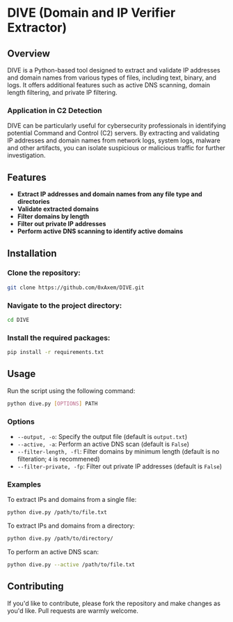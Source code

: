 # DIVE (Domain and IP Verifier Extractor)

## Overview
DIVE is a Python-based tool designed to extract and validate IP addresses and domain names from various types of files, including text, binary, and logs. It offers additional features such as active DNS scanning, domain length filtering, and private IP filtering.
### Application in C2 Detection

DIVE can be particularly useful for cybersecurity professionals in identifying potential Command and Control (C2) servers. By extracting and validating IP addresses and domain names from network logs, system logs, malware and other artifacts, you can isolate suspicious or malicious traffic for further investigation.

## Features

- **Extract IP addresses and domain names from any file type and directories**
- **Validate extracted domains**
- **Filter domains by length**
- **Filter out private IP addresses**
- **Perform active DNS scanning to identify active domains**

## Installation

### Clone the repository:

```bash
git clone https://github.com/0xAxem/DIVE.git
```
### Navigate to the project directory:
```bash
cd DIVE
```
### Install the required packages:
```bash
pip install -r requirements.txt
```
## Usage
Run the script using the following command:
```bash
python dive.py [OPTIONS] PATH
```
### Options
- `--output, -o`: Specify the output file (default is `output.txt`)
- `--active, -a`: Perform an active DNS scan (default is `False`)
- `--filter-length, -fl`: Filter domains by minimum length (default is no filteration; `4` is recommened)
- `--filter-private, -fp`: Filter out private IP addresses (default is `False`)

### Examples
To extract IPs and domains from a single file:

```bash
python dive.py /path/to/file.txt
```

To extract IPs and domains from a directory:

```bash
python dive.py /path/to/directory/
```

To perform an active DNS scan:

```bash
python dive.py --active /path/to/file.txt
```

## Contributing
If you'd like to contribute, please fork the repository and make changes as you'd like. Pull requests are warmly welcome.
